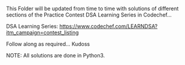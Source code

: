 This Folder will be updated from time to time with solutions of 
different sections of the Practice Contest DSA Learning Series in Codechef...

DSA Learning Series: https://www.codechef.com/LEARNDSA?itm_campaign=contest_listing

Follow along as required... Kudoss

NOTE: All solutions are done in Python3.
